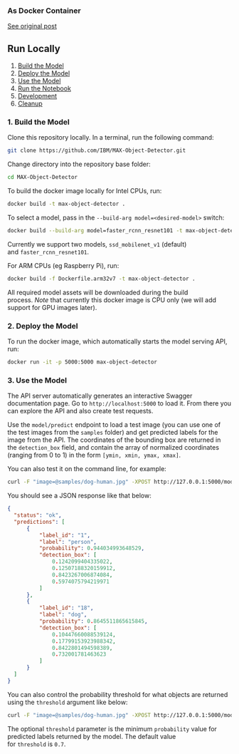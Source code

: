 ### As Docker Container

[See original post](https://hub.docker.com/r/codait/max-object-detector)

## Run Locally

1. [Build the Model](https://hub.docker.com/r/codait/max-object-detector#1-build-the-model)
2. [Deploy the Model](https://hub.docker.com/r/codait/max-object-detector#2-deploy-the-model)
3. [Use the Model](https://hub.docker.com/r/codait/max-object-detector#3-use-the-model)
4. [Run the Notebook](https://hub.docker.com/r/codait/max-object-detector#4-run-the-notebook)
5. [Development](https://hub.docker.com/r/codait/max-object-detector#5-development)
6. [Cleanup](https://hub.docker.com/r/codait/max-object-detector#6-cleanup)

### 1. Build the Model

Clone this repository locally. In a terminal, run the following command:

```bash
git clone https://github.com/IBM/MAX-Object-Detector.git
```

Change directory into the repository base folder:

```bash
cd MAX-Object-Detector
```

To build the docker image locally for Intel CPUs, run:

```bash
docker build -t max-object-detector .
```

To select a model, pass in the `--build-arg model=<desired-model>` switch:

```bash
docker build --build-arg model=faster_rcnn_resnet101 -t max-object-detector .
```

Currently we support two models, `ssd_mobilenet_v1` (default) and `faster_rcnn_resnet101`.

For ARM CPUs (eg Raspberry Pi), run:

```bash
docker build -f Dockerfile.arm32v7 -t max-object-detector .
```

All required model assets will be downloaded during the build process. _Note_ that currently this docker image is CPU only (we will add support for GPU images later).

### 2. Deploy the Model

To run the docker image, which automatically starts the model serving API, run:

```bash
docker run -it -p 5000:5000 max-object-detector
```

### 3. Use the Model

The API server automatically generates an interactive Swagger documentation page. Go to `http://localhost:5000` to load it. From there you can explore the API and also create test requests.

Use the `model/predict` endpoint to load a test image (you can use one of the test images from the `samples` folder) and get predicted labels for the image from the API. The coordinates of the bounding box are returned in the `detection_box` field, and contain the array of normalized coordinates (ranging from 0 to 1) in the form `[ymin, xmin, ymax, xmax]`.



You can also test it on the command line, for example:

```bash
curl -F "image=@samples/dog-human.jpg" -XPOST http://127.0.0.1:5000/model/predict
```

You should see a JSON response like that below:

```json
{
  "status": "ok",
  "predictions": [
      {
          "label_id": "1",
          "label": "person",
          "probability": 0.944034993648529,
          "detection_box": [
              0.1242099404335022,
              0.12507188320159912,
              0.8423267006874084,
              0.5974075794219971
          ]
      },
      {
          "label_id": "18",
          "label": "dog",
          "probability": 0.8645511865615845,
          "detection_box": [
              0.10447660088539124,
              0.17799153923988342,
              0.8422801494598389,
              0.732001781463623
          ]
      }
  ]
}
```

You can also control the probability threshold for what objects are returned using the `threshold` argument like below:

```bash
curl -F "image=@samples/dog-human.jpg" -XPOST http://127.0.0.1:5000/model/predict?threshold=0.5
```

The optional `threshold` parameter is the minimum `probability` value for predicted labels returned by the model. The default value for `threshold` is `0.7`.

